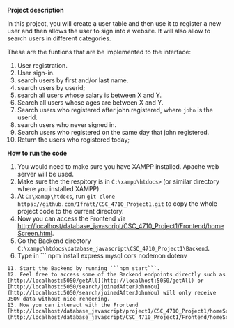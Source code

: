 **Project description**

In this project, you will create a user table and then use it to register a new user and then allows the user to sign into a website. It will also allow to search users in different categories.

These are the funtions that are be implemented to the interface: 
1. User registration.
2. User sign-in.
3. search users by first and/or last name.
4. search users by userid;
5. search all users whose salary is between X and Y. 
6. Search all users whose ages are between X and Y.
7. Search users who registered after john registered, where ```john``` is the userid.
8. search users who never signed in.
9. Search users who registered on the same day that john registered. 
10. Return the users who registered today;


**How to run the code**
1. You would need to make sure you have XAMPP installed. Apache web server will be used.
2. Make sure the the respitory is in ```C:\xampp\htdocs>``` (or similar directory where you installed XAMPP). 
3. At ```C:\xampp\htdocs```, run ```git clone https://github.com/Ifratt/CSC_4710_Project1.git``` to copy the whole project code to the current directory.
4. Now you can access the Frontend via [http://localhost/database_javascript/CSC_4710_Project1/Frontend/homeScreen.html](http://localhost/database_javascript/CSC_4710_Project1/Frontend/homeScreen.html).
7. Go the Backend directory ```C:\xampp\htdocs\database_javascript\CSC_4710_Project1\Backend```.
9. Type in  ``` npm install express mysql cors nodemon dotenv

```
11. Start the Backend by running ```npm start```.
12. Feel free to access some of the Backend endpoints directly such as [http://localhost:5050/getAll](http://localhost:5050/getAll) or  [http://localhost:5050/search/joinedAfterJohnYou](http://localhost:5050/search/joinedAfterJohnYou) will only receive JSON data without nice rendering. 
13. Now you can interact with the Frontend [http://localhost/database_javascript/project1/CSC_4710_Project1/homeScreen.html](http://localhost/database_javascript/CSC_4710_Project1/Frontend/homeScreen.html).


   


